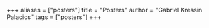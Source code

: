 +++
aliases = ["posters"]
title = "Posters"
author = "Gabriel Kressin Palacios"
tags = ["posters"]
+++
